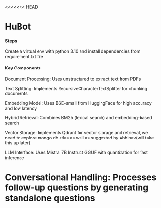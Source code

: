 <<<<<<< HEAD
# HuBot

#### Steps
Create a virtual env with python 3.10 and install dependencies from requirement.txt file

#### Key Components

Document Processing: Uses unstructured to extract text from PDFs

Text Splitting: Implements RecursiveCharacterTextSplitter for chunking documents

Embedding Model: Uses BGE-small from HuggingFace for high accuracy and low latency

Hybrid Retrieval: Combines BM25 (lexical search) and embedding-based search

Vector Storage: Implements Qdrant for vector storage and retrieval, we need to explore mongo db atlas as well as suggested by Abhinav(will take this up later)

LLM Interface: Uses Mistral 7B Instruct GGUF with quantization for fast inference

Conversational Handling: Processes follow-up questions by generating standalone questions
=======
